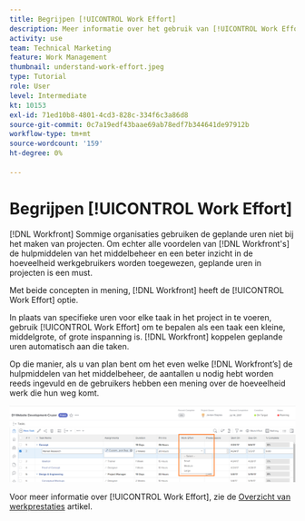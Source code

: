```yaml
---
title: Begrijpen [!UICONTROL Work Effort]
description: Meer informatie over het gebruik van [!UICONTROL Work Effort] voor een snelle schatting van geplande uren in uw projectchronologie.
activity: use
team: Technical Marketing
feature: Work Management
thumbnail: understand-work-effort.jpeg
type: Tutorial
role: User
level: Intermediate
kt: 10153
exl-id: 71ed10b8-4801-4cd3-828c-334f6c3a86d8
source-git-commit: 0c7a19edf43baae69ab78edf7b344641de97912b
workflow-type: tm+mt
source-wordcount: '159'
ht-degree: 0%

---
```


# Begrijpen [!UICONTROL Work Effort]

[!DNL Workfront] Sommige organisaties gebruiken de geplande uren niet bij het maken van projecten. Om echter alle voordelen van [!DNL Workfront's] de hulpmiddelen van het middelbeheer en een beter inzicht in de hoeveelheid werkgebruikers worden toegewezen, geplande uren in projecten is een must.

Met beide concepten in mening, [!DNL Workfront] heeft de [!UICONTROL Work Effort] optie.

In plaats van specifieke uren voor elke taak in het project in te voeren, gebruik [!UICONTROL Work Effort] om te bepalen als een taak een kleine, middelgrote, of grote inspanning is. [!DNL Workfront] koppelen geplande uren automatisch aan die taken.

Op die manier, als u van plan bent om het even welke [!DNL Workfront’s] de hulpmiddelen van het middelbeheer, de aantallen u nodig hebt worden reeds ingevuld en de gebruikers hebben een mening over de hoeveelheid werk die hun weg komt.

![Lijst met projecttaken met [!UICONTROL Work Effort] kolom](assets/planner-fund-work-effort.png)

<!---
need hyperlink below
--->

Voor meer informatie over [!UICONTROL Work Effort], zie de [Overzicht van werkprestaties](https://experienceleague.adobe.com/docs/workfront/using/manage-work/tasks/task-information/work-effort.html?lang=en) artikel.
